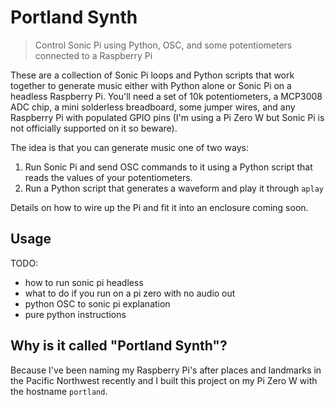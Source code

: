 # Portland Synth

> Control Sonic Pi using Python, OSC, and some potentiometers connected to a Raspberry Pi

These are a collection of Sonic Pi loops and Python scripts that work together to generate music either with Python alone or Sonic Pi on a headless Raspberry Pi. You'll need a set of 10k potentiometers, a MCP3008 ADC chip, a mini solderless breadboard, some jumper wires, and any Raspberry Pi with populated GPIO pins (I'm using a Pi Zero W but Sonic Pi is not officially supported on it so beware).

The idea is that you can generate music one of two ways:

1. Run Sonic Pi and send OSC commands to it using a Python script that reads the values of your potentiometers.
2. Run a Python script that generates a waveform and play it through `aplay`

Details on how to wire up the Pi and fit it into an enclosure coming soon.

## Usage

TODO:

- how to run sonic pi headless
- what to do if you run on a pi zero with no audio out
- python OSC to sonic pi explanation
- pure python instructions

## Why is it called "Portland Synth"?

Because I've been naming my Raspberry Pi's after places and landmarks in the Pacific Northwest recently and I built this project on my Pi Zero W with the hostname `portland`.